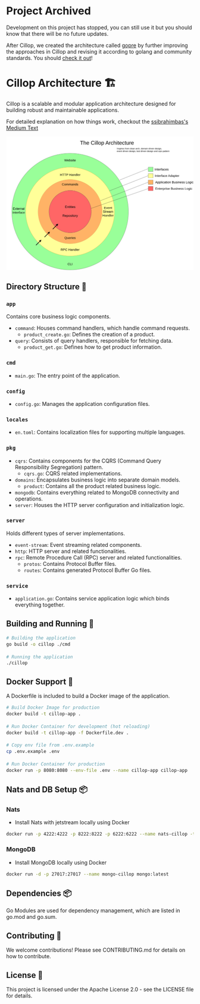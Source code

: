 # Project Archived

Development on this project has stopped, you can still use it but you should know that there will be no future updates.

After Cillop, we created the architecture called [gopre](https://github.com/9ssi7/gopre) by further improving the approaches in Cillop and revising it according to golang and community standards. You should [check it out](https://github.com/9ssi7/gopre)!


# Cillop Architecture 🏗

Cillop is a scalable and modular application architecture designed for building robust and maintainable applications.

For detailed explanation on how things work, checkout the [ssibrahimbas's Medium Text](https://ssibrahimbas.medium.com/the-cillop-architecture-675ff2102b5a)

 ![The Architecture Overview](./__readme__/cillop.drawio.png)

## Directory Structure 📂

### `app`

Contains core business logic components.

- `command`: Houses command handlers, which handle command requests.
  - `product_create.go`: Defines the creation of a product.
- `query`: Consists of query handlers, responsible for fetching data.
  - `product_get.go`: Defines how to get product information.

### `cmd`

- `main.go`: The entry point of the application.

### `config`

- `config.go`: Manages the application configuration files.

### `locales`

- `en.toml`: Contains localization files for supporting multiple languages.

### `pkg`

- `cqrs`: Contains components for the CQRS (Command Query Responsibility Segregation) pattern.
  - `cqrs.go`: CQRS related implementations.
- `domains`: Encapsulates business logic into separate domain models.
  - `product`: Contains all the product related business logic.
- `mongodb`: Contains everything related to MongoDB connectivity and operations.
- `server`: Houses the HTTP server configuration and initialization logic.

### `server`

Holds different types of server implementations.

- `event-stream`: Event streaming related components.
- `http`: HTTP server and related functionalities.
- `rpc`: Remote Procedure Call (RPC) server and related functionalities.
  - `protos`: Contains Protocol Buffer files.
  - `routes`: Contains generated Protocol Buffer Go files.

### `service`

- `application.go`: Contains service application logic which binds everything together.

## Building and Running 🚀

```bash
# Building the application
go build -o cillop ./cmd

# Running the application
./cillop
```

## Docker Support 🐳

A Dockerfile is included to build a Docker image of the application.

```bash
# Build Docker Image for production
docker build -t cillop-app .

# Run Docker Container for development (hot reloading)
docker build -t cillop-app -f Dockerfile.dev .

# Copy env file from .env.example
cp .env.example .env

# Run Docker Container for production
docker run -p 8080:8080 --env-file .env --name cillop-app cillop-app
```

## Nats and DB Setup 📦

### Nats

- Install Nats with jetstream locally using Docker

```bash
docker run -p 4222:4222 -p 8222:8222 -p 6222:6222 --name nats-cillop -ti nats:latest --js
```

### MongoDB

- Install MongoDB locally using Docker

```bash
docker run -d -p 27017:27017 --name mongo-cillop mongo:latest
```

## Dependencies 📦

Go Modules are used for dependency management, which are listed in go.mod and go.sum.

## Contributing 🤝

We welcome contributions! Please see CONTRIBUTING.md for details on how to contribute.

## License 📄

This project is licensed under the Apache License 2.0 - see the LICENSE file for details.
